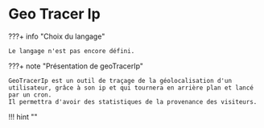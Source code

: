 # Geo Tracer Ip

???+ info "Choix du langage"

    Le langage n'est pas encore défini.

???+ note "Présentation de geoTracerIp"

    GeoTracerIp est un outil de traçage de la géolocalisation d'un utilisateur, grâce à son ip et qui tournera en arrière plan et lancé par un cron.
    Il permettra d'avoir des statistiques de la provenance des visiteurs.

!!! hint ""

